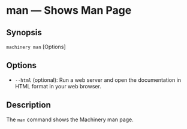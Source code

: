 # man — Shows Man Page

## Synopsis

  `machinery man` [Options]

## Options

  * `--html` (optional):
    Run a web server and open the documentation in HTML format in your web browser.

## Description

The `man` command shows the Machinery man page.
